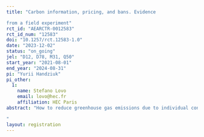 ```yaml
---
title: "Carbon information, pricing, and bans. Evidence
from a field experiment"
rct_id: "AEARCTR-0012583"
rct_id_num: "12583"
doi: "10.1257/rct.12583-1.0"
date: "2023-12-02"
status: "on_going"
jel: "D12, D78, M31, Q50"
start_year: "2021-08-01"
end_year: "2024-08-31"
pi: "Yurii Handziuk"
pi_other:
  1:
    name: Stefano Lovo
    email: lovo@hec.fr
    affiliation: HEC Paris
abstract: "How to reduce greenhouse gas emissions due to individual consumption patterns? Using a large-scale field experiment at a university canteen, we test the effectiveness of three policies aimed at the reduction of food carbon footprint: 1) provision of clear and reliable information about the carbon footprint of dishes offered on the menu; 2) adjusting dish prices with a pricing system where dish prices and the carbon footprint of the dishes are positively correlated; 3) regulating supply by replacing high-carbon dishes with equally nourishing low-carbon dishes. We further conduct a follow-up survey about the HEC Paris community’s attitudes toward different policies that could reduce carbon emissions associated with food consumption at the HEC canteen.
"
layout: registration
---
```


